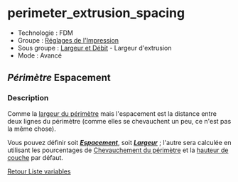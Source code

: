 # perimeter_extrusion_spacing

* Technologie : FDM
* Groupe : [Réglages de l'Impression](../print_settings/print_settings.md)
* Sous groupe : [Largeur et Débit](../print_settings/print_settings.md#largeur-et-débit) - Largeur d'extrusion
* Mode : Avancé

## *Périmètre* Espacement

### Description

Comme la [largeur du périmètre](perimeter_extrusion_spacing.md) mais l'espacement est la distance entre deux lignes du périmètre (comme elles se chevauchent un peu, ce n'est pas la même chose).

Vous pouvez définir soit ***[Espacement](perimeter_extrusion_spacing.md)***, soit ***[Largeur](perimeter_extrusion_width.md)*** ; l'autre sera calculée en utilisant les pourcentages de  [Chevauchement du périmètre](perimeter_overlap.md)  et la [hauteur de couche](layer_height.md) par défaut.

[Retour Liste variables](variable_list.md)
